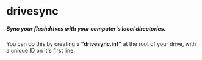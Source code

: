 # drivesync
##### Sync your flashdrives with your computer's local directories.
You can do this by creating a **"drivesync.inf"** at the root of your drive, with a unique ID on it's first line.
